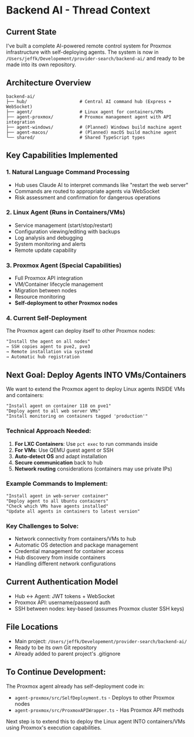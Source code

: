 # Backend AI - Thread Context

## Current State
I've built a complete AI-powered remote control system for Proxmox infrastructure with self-deploying agents. The system is now in `/Users/jeffk/Developement/provider-search/backend-ai/` and ready to be made into its own repository.

## Architecture Overview
```
backend-ai/
├── hub/                    # Central AI command hub (Express + WebSocket)
├── agent/                  # Linux agent for containers/VMs
├── agent-proxmox/          # Proxmox management agent with API integration
├── agent-windows/          # (Planned) Windows build machine agent
├── agent-macos/            # (Planned) macOS build machine agent
└── shared/                 # Shared TypeScript types
```

## Key Capabilities Implemented

### 1. Natural Language Command Processing
- Hub uses Claude AI to interpret commands like "restart the web server"
- Commands are routed to appropriate agents via WebSocket
- Risk assessment and confirmation for dangerous operations

### 2. Linux Agent (Runs in Containers/VMs)
- Service management (start/stop/restart)
- Configuration viewing/editing with backups
- Log analysis and debugging
- System monitoring and alerts
- Remote update capability

### 3. Proxmox Agent (Special Capabilities)
- Full Proxmox API integration
- VM/Container lifecycle management
- Migration between nodes
- Resource monitoring
- **Self-deployment to other Proxmox nodes**

### 4. Current Self-Deployment
The Proxmox agent can deploy itself to other Proxmox nodes:
```
"Install the agent on all nodes"
→ SSH copies agent to pve2, pve3
→ Remote installation via systemd
→ Automatic hub registration
```

## Next Goal: Deploy Agents INTO VMs/Containers

We want to extend the Proxmox agent to deploy Linux agents INSIDE VMs and containers:

```
"Install agent on container 118 on pve1"
"Deploy agent to all web server VMs"
"Install monitoring on containers tagged 'production'"
```

### Technical Approach Needed:
1. **For LXC Containers**: Use `pct exec` to run commands inside
2. **For VMs**: Use QEMU guest agent or SSH
3. **Auto-detect OS** and adapt installation
4. **Secure communication** back to hub
5. **Network routing** considerations (containers may use private IPs)

### Example Commands to Implement:
```
"Install agent in web-server container"
"Deploy agent to all Ubuntu containers"
"Check which VMs have agents installed"
"Update all agents in containers to latest version"
```

### Key Challenges to Solve:
- Network connectivity from containers/VMs to hub
- Automatic OS detection and package management
- Credential management for container access
- Hub discovery from inside containers
- Handling different network configurations

## Current Authentication Model
- Hub ↔ Agent: JWT tokens + WebSocket
- Proxmox API: username/password auth
- SSH between nodes: key-based (assumes Proxmox cluster SSH keys)

## File Locations
- Main project: `/Users/jeffk/Developement/provider-search/backend-ai/`
- Ready to be its own Git repository
- Already added to parent project's .gitignore

## To Continue Development:
The Proxmox agent already has self-deployment code in:
- `agent-proxmox/src/SelfDeployment.ts` - Deploys to other Proxmox nodes
- `agent-proxmox/src/ProxmoxAPIWrapper.ts` - Has Proxmox API methods

Next step is to extend this to deploy the Linux agent INTO containers/VMs using Proxmox's execution capabilities.